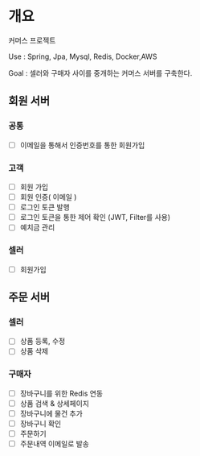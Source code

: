 # 개요
커머스 프로젝트

Use : Spring, Jpa, Mysql, Redis, Docker,AWS

Goal : 셀러와 구매자 사이를 중개하는 커머스 서버를 구축한다.

## 회원 서버
### 공통
- [ ] 이메일을 통해서 인증번호를 통한 회원가입

### 고객
- [ ] 회원 가입
- [ ] 회원 인증( 이메일 )
- [ ] 로그인 토큰 발행
- [ ] 로그인 토큰을 통한 제어 확인 (JWT, Filter를 사용)
- [ ] 예치금 관리

### 셀러
- [ ] 회원가입

## 주문 서버

### 셀러
- [ ] 상품 등록, 수정
- [ ] 상품 삭제

### 구매자
- [ ] 장바구니를 위한 Redis 연동
- [ ] 상품 검색 & 상세페이지
- [ ] 장바구니에 물건 추가
- [ ] 장바구니 확인
- [ ] 주문하기
- [ ] 주문내역 이메일로 발송
